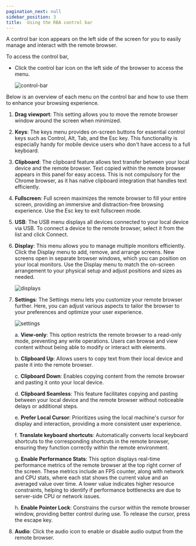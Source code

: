 ```yaml
---
pagination_next: null
sidebar_position: 3
title:  Using the RBA control bar
---
```


A control bar icon  appears on the left side of the screen for you to easily manage and interact with the remote browser.

To access the control bar,

- Click the control bar icon on the left side of the browser to access the menu.

    ![control-bar](/img/runbook-images/control-bar-resized.jpeg)

Below is an overview of each menu on the control bar and how to use them to enhance your browsing experience.

1. **Drag viewport**: This setting allows you to move the remote browser window around the screen when minimized.
2. **Keys**: The keys menu provides on-screen buttons for essential control keys such as Control, Alt, Tab, and the Esc key. This functionality is especially handy for mobile device users who don't have access to a full keyboard.
3. **Clipboard**: The clipboard feature allows text transfer between your local device and the remote browser. Text copied within the remote browser appears in this panel for easy access. This is not compulsory for the Chrome browser, as it has native clipboard integration that handles text efficiently.
4. **Fullscreen**: Full screen maximizes the remote browser to fill your entire screen, providing an immersive and distraction-free browsing experience. Use the Esc key to exit fullscreen mode.
5. **USB**: The USB menu displays all devices connected to your local device via USB. To connect a device to the remote browser, select it from the list and click Connect.
6. **Display**:  This menu allows you to manage multiple monitors efficiently. Click the Display menu to add, remove, and arrange screens. New screens open in separate browser windows, which you can position on your local monitors. Use the Display menu to match the on-screen arrangement to your physical setup and adjust positions and sizes as needed.

    ![displays](/img/runbook-images/display.png)

7. **Settings**: The Settings menu lets you customize your remote browser further. Here, you can adjust various aspects to tailor the browser to your preferences and optimize your user experience.

    ![settings](/img/runbook-images/settings-resized.jpeg)

    a. **View-only**: This option restricts the remote browser to a read-only mode, preventing any write operations. Users can browse and view content without being able to modify or interact with elements.
   
    b. **Clipboard Up**: Allows users to copy text from their local device and paste it into the remote browser.
   
    c. **Clipboard Down**: Enables copying content from the remote browser and pasting it onto your local device.
   
    d. **Clipboard Seamless**: This feature facilitates copying and pasting between your local device and the remote browser without noticeable delays or additional steps.
   
    e. **Prefer Local Cursor**: Prioritizes using the local machine's cursor for display and interaction, providing a more consistent user experience.
   
    f. **Translate keyboard shortcuts**: Automatically converts local keyboard shortcuts to the corresponding shortcuts in the remote browser, ensuring they function correctly within the remote environment.
   
    g. **Enable Performance Stats**: This option displays real-time performance metrics of the remote browser at the top right corner of the screen. These metrics include an FPS counter, along with network and CPU stats, where each stat shows the current value and an averaged value over time. A lower value indicates higher resource constraints, helping to identify if performance bottlenecks are due to server-side CPU or network issues.
   
    h. **Enable Pointer Lock**: Constrains the cursor within the remote browser window, providing better control during use. To release the cursor, press the escape key.
  
9. **Audio**: Click the audio icon to enable or disable audio output from the remote browser. 

